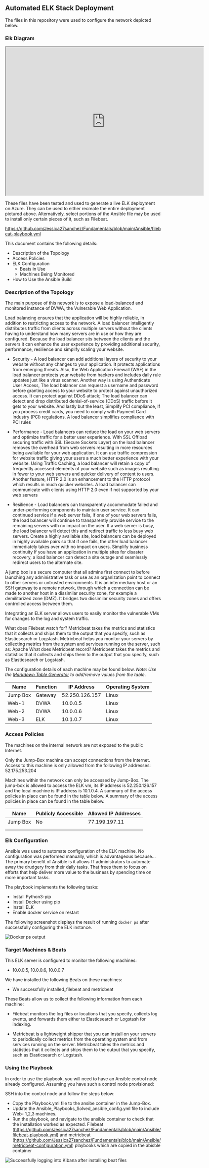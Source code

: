 ## Automated ELK Stack Deployment

The files in this repository were used to configure the network depicted below.

### Elk Diagram

<iframe src="https://drive.google.com/file/d/1uGlgHDMDktl-KLbiAH1Hbnqm-gZq4QYP/preview" width="640" height="480"></iframe>



These files have been tested and used to generate a live ELK deployment on Azure. They can be used to either recreate the entire deployment pictured above. Alternatively, select portions of the Ansible file may be used to install only certain pieces of it, such as Filebeat.

 https://github.com/Jessica27sanchez/Fundamentals/blob/main/Ansible/filebeat-playbook.yml
 
This document contains the following details:
- Description of the Topology
- Access Policies
- ELK Configuration
  - Beats in Use
  - Machines Being Monitored
- How to Use the Ansible Build


### Description of the Topology

The main purpose of this network is to expose a load-balanced and monitored instance of DVWA, the Vulnerable Web Application.

Load balancing ensures that the application will be highly reliable, in addition to restricting access to the network. A load balancer intelligently distributes traffic from clients across multiple servers without the clients having to understand how many servers are in use or how they are configured. Because the load balancer sits between the clients and the servers it can enhance the user experience by providing additional security, performance, resilience and simplify scaling your website.

- Security - A load balancer can add additional layers of security to your website without any changes to your application. It protects applications from emerging threats. Also, the Web Application Firewall (WAF) in the load balancer protects your website from hackers and includes daily rule updates just like a virus scanner. Another way is using Authenticate User Access, The load balancer can request a username and password before granting access to your website to protect against unauthorized access. It can protect against DDoS attack; The load balancer can detect and drop distributed denial-of-service (DDoS) traffic before it gets to your website. And lastly but the least, Simplify PCI compliance, If you process credit cards, you need to comply with Payment Card Industry (PCI) regulations. A load balancer simplifies compliance with PCI rules

- Performance - Load balancers can reduce the load on your web servers and optimize traffic for a better user experience. With SSL Offload securing traffic with SSL (Secure Sockets Layer) on the load balancer removes the overhead from web servers resulting in more resources being available for your web application. It can use traffic compression for website traffic giving your users a much better experience with your website. Using Traffic Caching, a load balancer will retain a copy of frequently accessed elements of your website such as images resulting in fewer to your web servers and quicker delivery of content to users. Another feature,
HTTP 2.0 is an enhancement to the HTTP protocol which results in much quicker websites. A load balancer can communicate with clients using HTTP 2.0 even if not supported by your web servers

- Resilience -
Load balancers can transparently accommodate failed and under-performing components to maintain user service. It can continued service if a web server fails, If one of your web servers fails, the load balancer will continue to transparently provide service to the remaining servers with no impact on the user. If a web server is busy, the load balancer will detect this and redirect traffic to less busy web servers. Create a highly available site, load balancers can be deployed in highly available pairs so that if one fails, the other load balancer immediately takes over with no impact on users. Simplify business continuity
If you have an application in multiple sites for disaster recovery, a load balancer can detect a site outage and seamlessly redirect users to the alternate site. 

A jump box is a secure computer that all admins first connect to before launching any administrative task or use as an organization point to connect to other servers or untrusted environments. It is an intermediary host or an SSH gateway to a remote network, through which a connection can be made to another host in a dissimilar security zone, for example a demilitarized zone (DMZ). It bridges two dissimilar security zones and offers controlled access between them.

Integrating an ELK server allows users to easily monitor the vulnerable VMs for changes to the log and system traffic.


What does Filebeat watch for? Metricbeat takes the metrics and statistics that it collects and ships them to the output that you specify, such as Elasticsearch or Logstash. Metricbeat helps you monitor your servers by collecting metrics from the system and services running on the server, such as: Apache
What does Metricbeat record? Metricbeat takes the metrics and statistics that it collects and ships them to the output that you specify, such as Elasticsearch or Logstash.

The configuration details of each machine may be found below.
_Note: Use the [Markdown Table Generator](http://www.tablesgenerator.com/markdown_tables) to add/remove values from the table_.

| Name     | Function | IP Address | Operating System |
|----------|----------|------------|------------------|
| Jump Box | Gateway  | 52.250.126.157   | Linux            |
| Web-1   | DVWA      | 10.0.0.5         | Linux            |
| Web-2   | DVWA      | 10.0.0.6         |   Linux          |
| Web-3   | ELK       | 10.1.0.7         |     Linux        |

### Access Policies

The machines on the internal network are not exposed to the public Internet. 

Only the Jump-Box machine can accept connections from the Internet. Access to this machine is only allowed from the following IP addresses: 52.175.253.204

Machines within the network can only be accessed by Jump-Box.
The jump-box is allowed to access the ELK vm, its IP address is 52.250.126.157 and the local machine is IP address is 10.1.0.4. A summary of the access policies in place can be found in the table below.
A summary of the access policies in place can be found in the table below.

| Name     | Publicly Accessible | Allowed IP Addresses |
|----------|---------------------|----------------------|
| Jump Box | No                  | 77.199.197.11        |
|          |                     |                      |
|          |                     |                      |

### Elk Configuration

Ansible was used to automate configuration of the ELK machine. No configuration was performed manually, which is advantageous because...
The primary benefit of Ansible is it allows IT administrators to automate away the drudgery from their daily tasks. That frees them to focus on efforts that help deliver more value to the business by spending time on more important tasks.

The playbook implements the following tasks:

- Install Python3-pip
- Install Docker using pip
- Install ELK
- Enable docker service on restart

The following screenshot displays the result of running `docker ps` after successfully configuring the ELK instance.

![Docker ps output](https://github.com/Jessica27sanchez/Fundamentals/blob/main/Diagram/ELK1.jpg)

### Target Machines & Beats
This ELK server is configured to monitor the following machines:
- 10.0.0.5, 10.0.0.6, 10.0.0.7

We have installed the following Beats on these machines:
- We successfully installed_filebeat and metricbeat

These Beats allow us to collect the following information from each machine:
- Filebeat monitors the log files or locations that you specify, collects log events, and forwards them either to Elasticsearch or Logstash for indexing.

- Metricbeat is a lightweight shipper that you can install on your servers to periodically collect metrics from the operating system and from services running on the server. Metricbeat takes the metrics and statistics that it collects and ships them to the output that you specify, such as Elasticsearch or Logstash.

### Using the Playbook
In order to use the playbook, you will need to have an Ansible control node already configured. Assuming you have such a control node provisioned: 

SSH into the control node and follow the steps below:
- Copy the Playbook.yml file to the ansibe container in the Jump-Box.
- Update the Ansible_Playbooks_Solved_ansible_config.yml file to include Web- 1,2,3 machines.
- Run the playbook, and navigate to the ansible container to check that the installation worked as expected.
  Filebeat (https://github.com/Jessica27sanchez/Fundamentals/blob/main/Ansible/filebeat-playbook.yml) and metricbeat (https://github.com/Jessica27sanchez/Fundamentals/blob/main/Ansible/metricbeat-configuration.yml) playbooks which are copied in the abisble container

 ![Successfully logging into Kibana after installing beat files](https://github.com/Jessica27sanchez/Fundamentals/blob/main/Diagram/kibana1.jpg)
